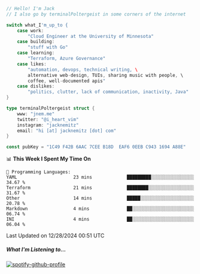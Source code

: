```go
// Hello! I'm Jack
// I also go by terminalPoltergeist in some corners of the internet

switch what_I'm_up_to {
    case work:
        "Cloud Engineer at the University of Minnesota"
    case building:
        "stuff with Go"
    case learning:
        "Terraform, Azure Governance"
    case likes:
        "automation, devops, technical writing, \
        alternative web-design, TUIs, sharing music with people, \
        coffee, well-documented apis"
    case dislikes:
        "politics, clutter, lack of communication, inactivity, Java"
}

type terminalPoltergeist struct {
    www: "jnem.me"
    twitter: "@i_heart_vim"
    instagram: "jacknemitz"
    email: "hi [at] jacknemitz [dot] com"
}

const pubKey = "1C49 F42B 6AAC 7CEE B18D  EAF6 0EEB C943 1694 A88E"
```

<!--START_SECTION:waka-->
📊 **This Week I Spent My Time On** 

```text
💬 Programming Languages: 
YAML                     23 mins             █████████░░░░░░░░░░░░░░░░   34.67 % 
Terraform                21 mins             ████████░░░░░░░░░░░░░░░░░   31.67 % 
Other                    14 mins             █████░░░░░░░░░░░░░░░░░░░░   20.78 % 
Markdown                 4 mins              ██░░░░░░░░░░░░░░░░░░░░░░░   06.74 % 
INI                      4 mins              ██░░░░░░░░░░░░░░░░░░░░░░░   06.04 % 
```


 Last Updated on 12/28/2024 00:51 UTC
<!--END_SECTION:waka-->

##### What I'm Listening to...

[![spotify-github-profile](https://jnem.me/listening-item?maxAge=2592000)](https://jnem.me/listening)
